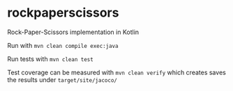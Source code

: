 # rockpaperscissors
Rock-Paper-Scissors implementation in Kotlin

Run with `mvn clean compile exec:java`

Run tests with `mvn clean test`

Test coverage can be measured with `mvn clean verify` which creates saves the results under `target/site/jacoco/`